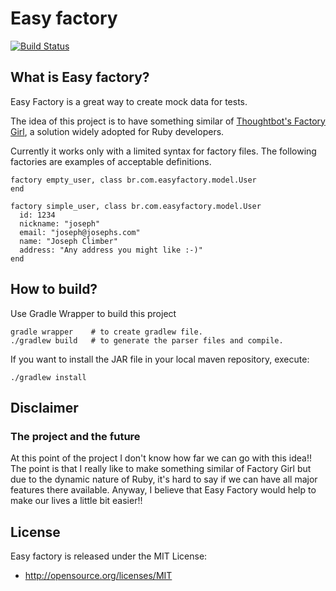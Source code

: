 # Easy factory

[![Build Status](https://travis-ci.org/wrpinheiro/easy-factory.svg?branch=master)](https://travis-ci.org/wrpinheiro/easy-factory)

## What is Easy factory?

Easy Factory is a great way to create mock data for tests.

The idea of this project is to have something similar of [Thoughtbot's Factory Girl](https://github.com/thoughtbot/factory_girl), a solution widely adopted for Ruby developers.

Currently it works only with a limited syntax for factory files. The following factories are examples of acceptable definitions.

```
factory empty_user, class br.com.easyfactory.model.User
end
```

```
factory simple_user, class br.com.easyfactory.model.User
  id: 1234
  nickname: "joseph"
  email: "joseph@josephs.com"
  name: "Joseph Climber"
  address: "Any address you might like :-)"
end
```

## How to build?

Use Gradle Wrapper to build this project

```
gradle wrapper    # to create gradlew file.
./gradlew build   # to generate the parser files and compile.
```

If you want to install the JAR file in your local maven repository, execute:

```
./gradlew install
```

## Disclaimer

### The project and the future

At this point of the project I don't know how far we can go with this idea!! The point is that I really like to make something similar of Factory Girl but due to the dynamic nature of Ruby, it's hard to say if we can have all major features there available. Anyway, I believe that Easy Factory would help to make our lives a little bit easier!!

## License

Easy factory is released under the MIT License:

  * http://opensource.org/licenses/MIT
